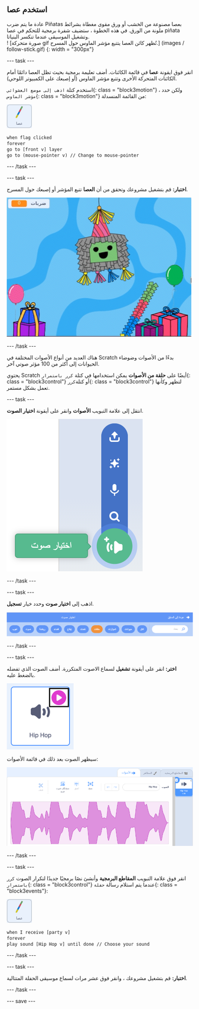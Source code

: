 ## استخدم عصا

<div style="display: flex; flex-wrap: wrap">
<div style="flex-basis: 200px; flex-grow: 1; margin-right: 15px;">
عادة ما يتم ضرب Piñatas بعصا مصنوعة من الخشب أو ورق مقوى مغطاة بشرائط ملونة من الورق. في هذه الخطوة ، ستضيف شفرة برمجية 
للتحكم في عصا piñata وتشغيل الموسيقى عندما تنكسر البنياتا. 
</div>
<div>
! [صورة متحركة gif تُظهر كائن العصا يتتبع مؤشر الماوس حول المسرح.] (images / follow-stick.gif) {: width = "300px"}
</div>
</div>

--- task ---

انقر فوق ايقونة **عصا** في قائمة الكائنات. أضف تعليمة برمجية بحيث تظل العصا دائمًا أمام الكائنات المتحركة الأخرى وتتبع مؤشر الماوس (أو إصبعك على الكمبيوتر اللوحي).

استخدم كتلة `اذهب إلى موضع العشوائي`{: class = "block3motion"} ، ولكن حدد `مؤشر الماوس`{: class = "block3motion"} من القائمة المنسدلة:

![كائن البنياتا](images/stick-sprite.png)

```blocks3
when flag clicked
forever
go to [front v] layer
go to (mouse-pointer v) // Change to mouse-pointer
```

--- /task ---

--- task ---

**اختبار:** قم بتشغيل مشروعك وتحقق من أن **العصا** تتبع المؤشر أو إصبعك حول المسرح.

![! [صورة متحركة gif تُظهر كائن العصا يتتبع مؤشر الماوس حول المسرح.] (images /) {: width = "300px"}.](images/follow-stick.gif)

--- /task ---

هناك العديد من أنواع الأصوات المختلفة في Scratch بدءًا من الأصوات وضوضاء الحيوانات إلى أكثر من 100 مؤثر صوتي آخر.

يحتوي Scratch أيضًا على **حلقة من الأصوات** يمكن استخدامها في كتلة `كرر باستمرار`{: class = "block3control"} أو كتلة`كرر`{: class = "block3control"} لتظهر وكأنها تعمل بشكل مستمر.

--- task ---

انتقل إلى علامة التبويب **الأصوات** وانقر على أيقونة **اختيار الصوت**.

![اختر أيقونة الصوت مع قائمة الأصوات المنبثقة. عند تحديده، يكون اختيار رمز الصوت عبارة عن مكبر صوت أبيض على دائرة خضراء.](images/sound-icon.png)

--- /task ---

--- task ---

اذهب إلى **اختيار صوت** وحدد خيار **تسجيل**.

![معرض الصوت -فئة "Loops" مظللة باللون البرتقالي لإظهار أنه قد تم تحديده. الفئات الأخرى باللون الأزرق.](images/loops-category.png)

--- /task ---

--- task ---

**اختر:** انقر على أيقونة **تشغيل** لسماع الاصوت المتكررة. أضف الصوت الذي تفضله بالضغط عليه.

![صوت "الهيب هوب" مع زر التشغيل المميز في الزاوية العلوية اليمنى من أيقونة الصوت.](images/play-icon.png)

سيظهر الصوت بعد ذلك في قائمة الأصوات:

![صوت "الهيب هوب" في قائمة الاصوات في علامة تبويب الأصوات.](images/added-sound.png)

--- /task ---

--- task ---

انقر فوق علامة التبويب **المقاطع البرمجية** وأنشئ نصًا برمجيًا جديدًا لتكرار الصوت `كرر باستمرار`{: class = "block3control"} عندما يتم استلام رسالة `حفلة`{: class = "block3events"}:

![كائن البنياتا.](images/stick-sprite.png)

```blocks3
when I receive [party v]
forever
play sound [Hip Hop v] until done // Choose your sound
```

--- /task ---

--- task ---

**اختبار:** قم بتشغيل مشروعك ، وانقر فوق عشر مرات لسماع موسيقى الحفلة المتتالية.

--- /task ---

--- save ---
